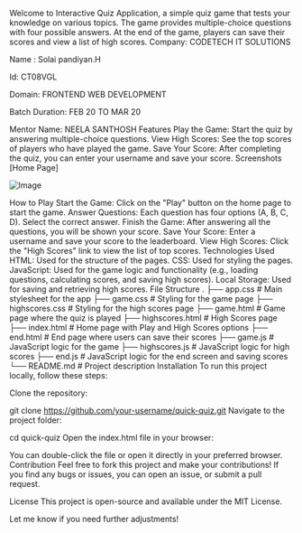 Welcome to Interactive Quiz Application, a simple quiz game that tests your knowledge on various topics. The game provides multiple-choice questions with four possible answers. At the end of the game, players can save their scores and view a list of high scores.
Company: CODETECH IT SOLUTIONS

Name : Solai pandiyan.H

Id: CT08VGL

Domain: FRONTEND WEB DEVELOPMENT

Batch Duration: FEB 20 TO MAR 20

Mentor Name: NEELA SANTHOSH
Features
Play the Game: Start the quiz by answering multiple-choice questions.
View High Scores: See the top scores of players who have played the game.
Save Your Score: After completing the quiz, you can enter your username and save your score.
Screenshots
[Home Page]

![Image](https://github.com/user-attachments/assets/0314bf81-4137-464e-86c4-03c90fdbc9ce)

How to Play
Start the Game: Click on the "Play" button on the home page to start the game.
Answer Questions: Each question has four options (A, B, C, D). Select the correct answer.
Finish the Game: After answering all the questions, you will be shown your score.
Save Your Score: Enter a username and save your score to the leaderboard.
View High Scores: Click the "High Scores" link to view the list of top scores.
Technologies Used
HTML: Used for the structure of the pages.
CSS: Used for styling the pages.
JavaScript: Used for the game logic and functionality (e.g., loading questions, calculating scores, and saving high scores).
Local Storage: Used for saving and retrieving high scores.
File Structure
.
├── app.css                # Main stylesheet for the app
├── game.css               # Styling for the game page
├── highscores.css         # Styling for the high scores page
├── game.html              # Game page where the quiz is played
├── highscores.html        # High Scores page
├── index.html             # Home page with Play and High Scores options
├── end.html               # End page where users can save their scores
├── game.js                # JavaScript logic for the game
├── highscores.js          # JavaScript logic for high scores
├── end.js                 # JavaScript logic for the end screen and saving scores
└── README.md              # Project description
Installation
To run this project locally, follow these steps:

Clone the repository:

git clone https://github.com/your-username/quick-quiz.git
Navigate to the project folder:

cd quick-quiz
Open the index.html file in your browser:

You can double-click the file or open it directly in your preferred browser.
Contribution
Feel free to fork this project and make your contributions! If you find any bugs or issues, you can open an issue, or submit a pull request.

License
This project is open-source and available under the MIT License.

Let me know if you need further adjustments!
